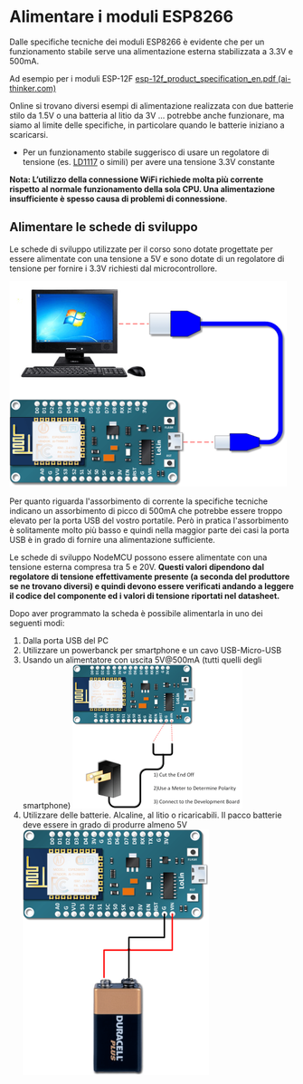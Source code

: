 # Alimentare i moduli ESP8266

Dalle specifiche tecniche dei moduli ESP8266 è evidente che per un funzionamento stabile serve una alimentazione esterna stabilizzata a 3.3V e 500mA.  

Ad esempio per i moduli ESP-12F [esp-12f_product_specification_en.pdf (ai-thinker.com)](https://docs.ai-thinker.com/_media/esp8266/docs/esp-12f_product_specification_en.pdf)

Online si trovano diversi esempi di alimentazione realizzata con due batterie stilo da 1.5V o una batteria al litio da 3V ... potrebbe anche funzionare, ma siamo al limite delle specifiche, in particolare quando le batterie iniziano a scaricarsi.

- Per un funzionamento stabile suggerisco di usare un regolatore di tensione (es. [LD1117](https://www.st.com/resource/en/datasheet/ld1117.pdf) o simili) per avere una tensione 3.3V constante

**Nota: L’utilizzo della connessione WiFi richiede molta più corrente rispetto al normale funzionamento della sola CPU. Una alimentazione insufficiente è spesso causa di problemi di connessione**.

## Alimentare le schede di sviluppo

Le schede di sviluppo utilizzate per il corso sono dotate progettate per essere alimentate con una tensione a 5V e sono dotate di un regolatore di tensione per fornire i 3.3V richiesti dal microcontrollore.

![connect-to-computer](media/connect-to-computer.png)

Per quanto riguarda l'assorbimento di corrente la specifiche tecniche indicano un assorbimento di picco di 500mA che potrebbe essere troppo elevato per la porta USB del vostro portatile. Però in pratica l'assorbimento è solitamente molto più basso e quindi nella maggior parte dei casi la porta USB è in grado di fornire una alimentazione sufficiente.

Le schede di sviluppo NodeMCU possono essere alimentate con una tensione esterna compresa tra 5 e 20V. **Questi valori dipendono dal regolatore di tensione effettivamente presente (a seconda del produttore se ne trovano diversi) e quindi devono essere verificati andando a leggere il codice del componente ed i valori di tensione riportati nel datasheet.**

Dopo aver programmato la scheda è possibile alimentarla in uno dei seguenti modi:

1. Dalla porta USB del PC
2. Utilizzare un powerbanck per smartphone e un cavo USB-Micro-USB
3. Usando un alimentatore con uscita 5V@500mA (tutti quelli degli smartphone) ![esp-12e-powered-by-wall-wart](media/esp-12e-powered-by-wall-wart.png)
4. Utilizzare delle batterie. Alcaline, al litio o ricaricabili. Il pacco batterie deve essere in grado di produrre almeno 5V ![power-esp-12e-with-a-9v-battery](media/power-esp-12e-with-a-9v-battery.png)

